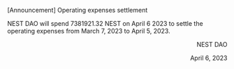 [Announcement] Operating expenses settlement

NEST DAO will spend 7381921.32 NEST on April 6 2023 to settle the operating expenses from March 7, 2023 to April 5, 2023.

<p align="right">NEST DAO</p>
<p align="right">April  6, 2023</p>

